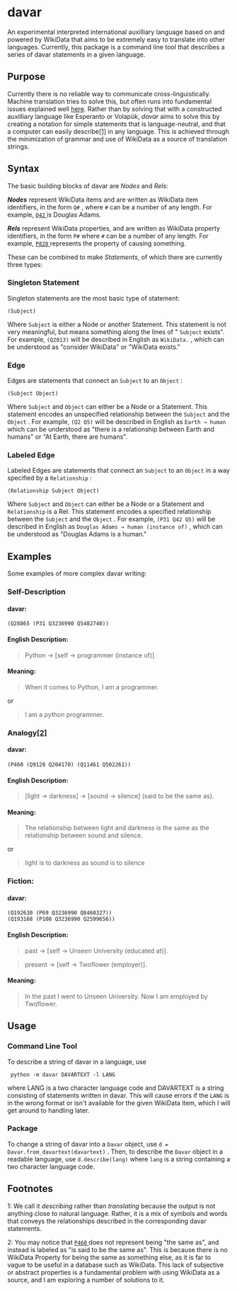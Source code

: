 # davar
 An experimental interpreted international auxilliary language based on and powered by WikiData that aims to be extremely easy to translate into other languages.
 Currently, this package is a command line tool that describes a series of davar statements in a given language.

## Purpose

Currently there is no reliable way to communicate cross-linguistically. Machine translation tries to solve this, but often runs into fundamental issues explained well [here](https://youtu.be/GAgp7nXdkLU). Rather than by solving that with a constructed auxilliary language like Esperanto or Volapük, *davar* aims to solve this by creating a notation for simple statements that is language-neutral, and that a computer can easily describe[[1]](#footnote1) in any language. This is achieved through the minimization of grammar and use of WikiData as a source of translation strings.

## Syntax

The basic building blocks of davar are *Nodes* and *Rels*:

***Nodes*** represent WikiData items and are written as WikiData item identifiers, in the form `Q#` , where `#` can be a number of any length. For example, [ `Q42` ](https://www.wikidata.org/wiki/Q42) is Douglas Adams.

***Rels*** represent WikiData properties, and are written as WikiData property identifiers, in the form `P#` where `#` can be a number of any length. For example, [ `P828` ](https://www.wikidata.org/wiki/Property:P828) represents the property of causing something.

These can be combined to make *Statements*, of which there are currently three types:

### Singleton Statement

Singleton statements are the most basic type of statement:

``` 
(Subject)
```

Where `Subject` is either a Node or another Statement. This statement is not very meaningful, but means something along the lines of " `Subject` exists". For example, `(Q2013)` will be described in English as `WikiData.` , which can be understood as "consider WikiData" or "WikiData exists."

### Edge

Edges are statements that connect an `Subject` to an `Object` :

``` 
(Subject Object)
```

Where `Subject` and `Object` can either be a Node or a Statement. This statement encodes an unspecified relationship between the `Subject` and the `Object` . For example, `(Q2 Q5)` will be described in English as `Earth → human` which can be understood as "there is a relationship between Earth and humans" or "At Earth, there are humans".

### Labeled Edge

Labeled Edges are statements that connect an `Subject` to an `Object` in a way specified by a `Relationship` :

``` 
(Relationship Subject Object)
```

Where `Subject` and `Object` can either be a Node or a Statement and `Relationship` is a Rel. This statement encodes a specified relationship between the `Subject` and the `Object` . For example, `(P31 Q42 Q5)` will be described in English as `Douglas Adams → human (instance of)` , which can be understood as "Douglas Adams is a human."

## Examples

Some examples of more complex davar writing:

### Self-Description

#### davar:

``` 
(Q28865 (P31 Q3236990 Q5482740))
```

#### English Description:

> Python → \[self → programmer (instance of)\]

#### Meaning:

> When it comes to Python, I am a programmer.

or

> I am a python programmer.

### Analogy[[2]](#footnote2)

#### davar:

``` 
(P460 (Q9128 Q204170) (Q11461 Q502261))
```

#### English Description:

> \[light → darkness] → \[sound → silence] (said to be the same as).

#### Meaning:

> The relationship between light and darkness is the same as the relationship between sound and silence.

or

> light is to darkness as sound is to silence

### Fiction:

#### davar:

``` 
(Q192630 (P69 Q3236990 Q8460327))
(Q193168 (P108 Q3236990 Q2599656))
```

#### English Description:

> past → \[self → Unseen University (educated at)].

> present → \[self → Twoflower (employer)].

#### Meaning:

> In the past I went to Unseen University. Now I am employed by Twoflower.

## Usage

### Command Line Tool

To describe a string of davar in a language, use
 

``` 
 python -m davar DAVARTEXT -l LANG
 ```

where LANG is a two character language code and DAVARTEXT is a string consisting of statements written in davar. This will cause errors if the `LANG` is in the wrong format or isn't available for the given WikiData item, which I will get around to handling later.

### Package

To change a string of davar into a `Davar` object, use `d = Davar.from_davartext(davartext)` . Then, to describe the `Davar` object in a readable language, use `d.describe(lang)` where `lang` is a string containing a two character language code. 

## Footnotes

<a name="footnote1">1</a>: We call it *describing* rather than *translating* because the output is not anything close to natural language. Rather, it is a mix of symbols and words that conveys the relationships described in the corresponding davar statements.

<a name="footnote2">2</a>: You may notice that [ `P460` ](https://www.wikidata.org/wiki/Property:P460) does not represent being "the same as", and instead is labeled as "is said to be the same as". This is because there is no WikiData Property for being the same as something else, as it is far to vague to be useful in a database such as WikiData. This lack of subjective or abstract properties is a fundamental problem with using WikiData as a source, and I am exploring a number of solutions to it.
